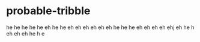 # probable-tribble
he he he he he eh he he  eh eh eh eh eh eh he he he eh eh eh eh ehj eh he h eh eh eh he h e
